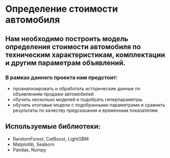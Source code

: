 # Определение стоимости автомобиля

## Нам необходимо построить модель определения стоимости автомобиля по техническим характеристикам, комплектации и другим параметрам объявлений.
### В рамках данного проекта нам предстоит:
- проанализировать и обработать исторические данные по объявлениям продажи автомобилей
- обучить несколько моделей и подобрать гиперпараметры
- обучить итоговые модели с подобранными параметрами и сравнить результаты по качеству предсказания и временным показателям

## Используемые библиотеки:
- RandomForest, CatBoost, LightGBM
- Matplotlib, Seaborn
- Pandas, Numpy
